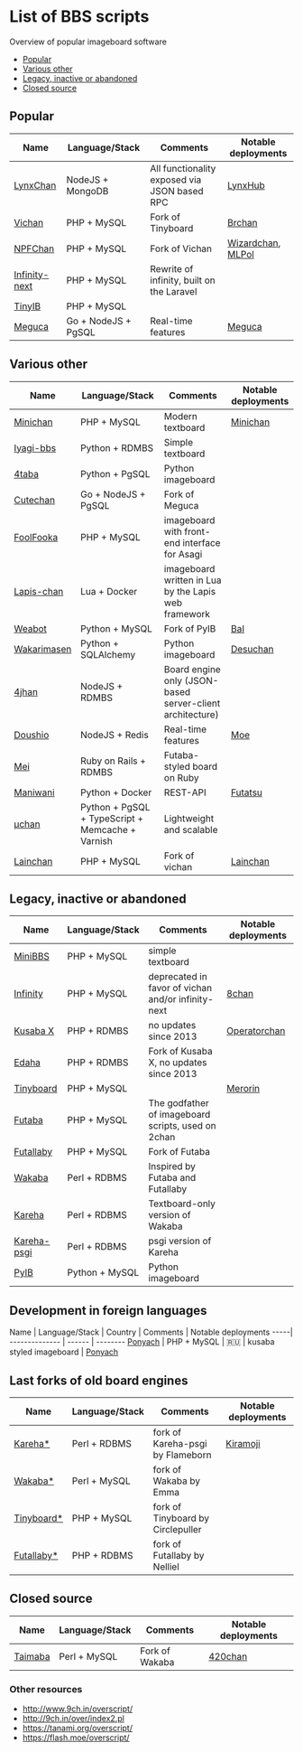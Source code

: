 # List of BBS scripts
Overview of popular imageboard software

* [Popular](#popular)
* [Various other](#various-other)
* [Legacy, inactive or abandoned](#legacy-inactive-or-abandoned)
* [Closed source](#closed-source)

## Popular
Name | Language/Stack | Comments | Notable deployments
-----| -------------- | ------ | --------
[LynxChan](https://gitgud.io/LynxChan/LynxChan ) | NodeJS + MongoDB | All functionality exposed via JSON based RPC | [LynxHub](http://lynxhub.com/)
[Vichan](https://github.com/vichan-devel/vichan/) | PHP + MySQL | Fork of Tinyboard | [Brchan](http://www.brchan.org/)
[NPFChan](https://github.com/fallenPineapple/NPFchan) | PHP + MySQL | Fork of Vichan | [Wizardchan](https://wizchan.org/), [MLPol](https://mlpol.net/)
[Infinity-next](https://github.com/infinity-next/infinity-next) | PHP + MySQL | Rewrite of infinity, built on the Laravel |
[TinyIB](https://gitlab.com/tslocum/tinyib) | PHP + MySQL |  | 
[Meguca](https://github.com/bakape/meguca) | Go + NodeJS + PgSQL | Real-time features | [Meguca](https://meguca.org/all/)

## Various other
Name | Language/Stack | Comments | Notable deployments
-----| -------------- | ------ | --------
[Minichan](https://github.com/Minichan/Minichan) | PHP + MySQL | Modern textboard | [Minichan](http://minichan.org/)
[Iyagi-bbs](https://github.com/153/iyagi-bbs) | Python + RDMBS | Simple textboard |
[4taba](https://github.com/4taba/4taba) | Python + PgSQL | Python imageboard |
[Cutechan](https://github.com/cutechan/cutechan) | Go + NodeJS + PgSQL | Fork of Meguca | 
[FoolFooka](https://github.com/FoolCode/FoolFuuka) | PHP + MySQL | imageboard with front-end interface for Asagi |
[Lapis-chan](https://github.com/karai17/lapis-chan/) | Lua + Docker | imageboard written in Lua by the Lapis web framework |
[Weabot](https://github.com/z411/weabot) | Python + MySQL | Fork of PyIB | [BaI](https://bienvenidoainternet.org/world/)
[Wakarimasen](https://github.com/weedy/wakarimasen) | Python + SQLAlchemy | Python imageboard | [Desuchan](https://desuchan.net/)
[4jhan](https://github.com/phikal/4jhan-server) | NodeJS + RDMBS | Board engine only (JSON-based server-client architecture) |
[Doushio](https://github.com/lalcmellkmal/doushio) | NodeJS + Redis | Real-time features | [Moe](http://doushio.com/moe/)
[Mei](https://github.com/lulalala/mei) | Ruby on Rails + RDMBS | Futaba-styled board on Ruby |  
[Maniwani](https://github.com/DangerOnTheRanger/maniwani) | Python + Docker | REST-API | [Futatsu](https://futatsu.org/)
[µchan](https://github.com/Floens/uchan) | Python + PgSQL + TypeScript + Memcache + Varnish | Lightweight and scalable |
[Lainchan](https://github.com/lainchan/lainchan/) | PHP + MySQL | Fork of vichan | [Lainchan](https://lainchan.org/)

## Legacy, inactive or abandoned
Name | Language/Stack | Comments | Notable deployments
-----| -------------- | ------ | --------
[MiniBBS](https://github.com/whiteplastic/MiniBBS) | PHP + MySQL | simple textboard |
[Infinity](https://github.com/ctrlcctrlv/infinity) | PHP + MySQL |  deprecated in favor of vichan and/or infinity-next | [8chan](http://8ch.net)
[Kusaba X](http://kusabax.cultnet.net/) | PHP + RDMBS |  no updates since 2013 | [Operatorchan](https://operatorchan.org/)
[Edaha](https://github.com/Edaha/Edaha) | PHP + RDMBS |  Fork of Kusaba X, no updates since 2013 |
[Tinyboard](https://github.com/savetheinternet/Tinyboard) | PHP + MySQL | | [Merorin](https://merorin.com/jp/) 
[Futaba](http://jun.2chan.net/script/) | PHP + MySQL | The godfather of imageboard scripts, used on 2chan |
[Futallaby](http://www.1chan.net/futallaby/) | PHP + MySQL | Fork of Futaba
[Wakaba](http://wakaba.c3.cx/s/web/wakaba_kareha) | Perl + RDBMS | Inspired by Futaba and Futallaby |
[Kareha](http://wakaba.c3.cx/s/web/wakaba_kareha) | Perl + RDBMS | Textboard-only version of Wakaba |
[Kareha-psgi](https://github.com/marlencrabapple/kareha-psgi) | Perl + RDBMS | psgi version of Kareha |
[PyIB](https://github.com/tslocum/PyIB) | Python + MySQL | Python imageboard | |

## Development in foreign languages
Name | Language/Stack | Country |  Comments | Notable deployments
-----| -------------- | ------ | --------
[Ponyach](https://github.com/acilsd/ponyach.ru) | PHP + MySQL | 🇷🇺 | kusaba styled imageboard | [Ponyach](https://ponyach.ru/b/)


## Last forks of old board engines
Name | Language/Stack | Comments | Notable deployments
-----| -------------- | ------ | --------
[Kareha*](https://github.com/Flameborn/Kareha) | Perl + RDBMS | fork of Kareha-psgi by Flameborn | [Kiramoji](https://kiramoji.ga/)
[Wakaba*](https://github.com/emmausrs/Wakaba) | Perl + MySQL | fork of Wakaba by Emma |
[Tinyboard*](https://github.com/Circlepuller/Tinyboard) | PHP + MySQL | fork of Tinyboard by Circlepuller |
[Futallaby*](https://github.com/NellielProject/Nelliel) | PHP + RDBMS | fork of Futallaby by Nelliel |


## Closed source
Name | Language/Stack | Comments | Notable deployments
-----| -------------- | ------ | --------
[Taimaba](https://taimapedia.org/index.php?title=Taimaba) | Perl + MySQL | Fork of Wakaba | [420chan](http://420chan.org)


### Other resources
* http://www.9ch.in/overscript/
* http://9ch.in/over/index2.pl
* https://tanami.org/overscript/
* https://flash.moe/overscript/
